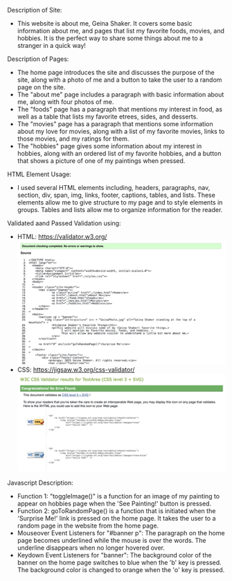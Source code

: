 Description of Site:
* This website is about me, Geina Shaker. It covers some basic information about me, and pages that list my favorite foods, movies, and hobbies. It is the perfect way to share some things about me to a stranger in a quick way!

Description of Pages:
* The home page introduces the site and discusses the purpose of the site, along with a photo of me and a button to take the user to a random page on the site.
* The "about me" page includes a paragraph with basic information about me, along with four photos of me.
* The "foods" page has a paragraph that mentions my interest in food, as well as a table that lists my favorite etrees, sides, and desserts.
* The "movies" page has a paragraph that mentions some information about my love for movies, along with a list of my favorite movies, links to those movies, and my ratings for them.
* The "hobbies" page gives some information about my interest in hobbies, along with an ordered list of my favorite hobbies, and a button that shows a picture of one of my paintings when pressed.

HTML Element Usage:
* I used several HTML elements including, headers, paragraphs, nav, section, div, span, img, links, footer, captions, tables, and lists. These elements allow me to give structure to my page and to style elements in groups. Tables and lists allow me to organize information for the reader. 

Validated aand Passed Validation using:
* HTML: https://validator.w3.org/
        ![HTML validation of home page](HTMLValidation.png)
* CSS: https://jigsaw.w3.org/css-validator/
        ![CSS Validation](CSSValidation.png)

Javascript Description:
* Function 1: "toggleImage()" is a function for an image of my painting to appear on hobbies page when the 'See Painting!' button is pressed.
* Function 2: goToRandomPage() is a function that is initiated when the 'Surprise Me!' link is pressed on the home page. It takes the user to a random page in the website from the home page.
* Mouseover Event Listeners for "#banner p": The paragraph on the home page becomes underlined while the mouse is over the words. The underline disappears when no longer hovered over.
* Keydown Event Listeners for "banner": The background color of the banner on the home page switches to blue when the 'b' key is pressed. The background color is changed to orange when the 'o' key is pressed.
